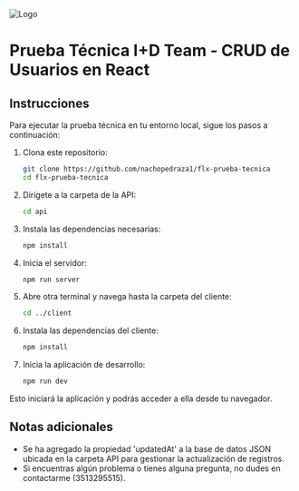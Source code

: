 ![Logo](https://flexxus.com.ar/wp-content/uploads/elementor/thumbs/logo-flexxus-header-pv8liah8khv6xfynvz03so9v98sk2tr50hts9we7dk.png)

# Prueba Técnica I+D Team - CRUD de Usuarios en React

## Instrucciones

Para ejecutar la prueba técnica en tu entorno local, sigue los pasos a continuación:

1. Clona este repositorio:

    ```bash
    git clone https://github.com/nachopedraza1/flx-prueba-tecnica
    cd flx-prueba-tecnica
    ```

2. Dirígete a la carpeta de la API:

    ```bash
    cd api
    ```

3. Instala las dependencias necesarias:

    ```bash
    npm install
    ```

4. Inicia el servidor:

    ```bash
    npm run server
    ```

5. Abre otra terminal y navega hasta la carpeta del cliente:

    ```bash
    cd ../client
    ```

6. Instala las dependencias del cliente:

    ```bash
    npm install
    ```

7. Inicia la aplicación de desarrollo:

    ```bash
    npm run dev
    ```

Esto iniciará la aplicación y podrás acceder a ella desde tu navegador.

## Notas adicionales

- Se ha agregado la propiedad 'updatedAt' a la base de datos JSON ubicada en la carpeta API para gestionar la actualización de registros.
- Si encuentras algún problema o tienes alguna pregunta, no dudes en contactarme (3513295515).

